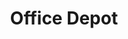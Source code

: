---
title: "Office Depot"
url: /huntsville/office-depot-memorial-parkway-southwest/
shop: office supplies
---